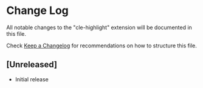 # Change Log

All notable changes to the "cle-highlight" extension will be documented in this file.

Check [Keep a Changelog](http://keepachangelog.com/) for recommendations on how to structure this file.

## [Unreleased]

- Initial release